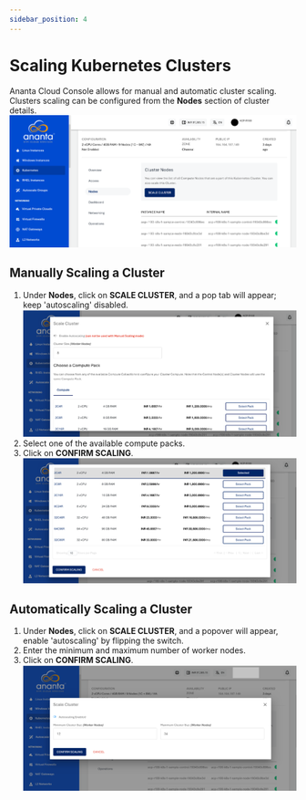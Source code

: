 ```yaml
---
sidebar_position: 4
---
```

# Scaling Kubernetes Clusters

Ananta Cloud Console allows for manual and automatic cluster scaling. Clusters scaling can be configured from the **Nodes** section of cluster details.
![Scale Cluster](img/ScalingCluster1.png)
## Manually Scaling a Cluster

1. Under **Nodes**, click on **SCALE CLUSTER**, and a pop tab will appear; keep 'autoscaling' disabled.
   ![AutoScaling ](img/ScalingCluster2.png)
2. Select one of the available compute packs.
3. Click on **CONFIRM SCALING**.
   ![Confirm Scaling](img/ScalingCluster3.png)
## Automatically Scaling a Cluster

1. Under **Nodes**, click on **SCALE CLUSTER**, and a popover will appear, enable 'autoscaling' by flipping the switch.
2. Enter the minimum and maximum number of worker nodes.
3. Click on **CONFIRM SCALING**.
   ![Enable scaling](img/ScalingCluster4.png)

